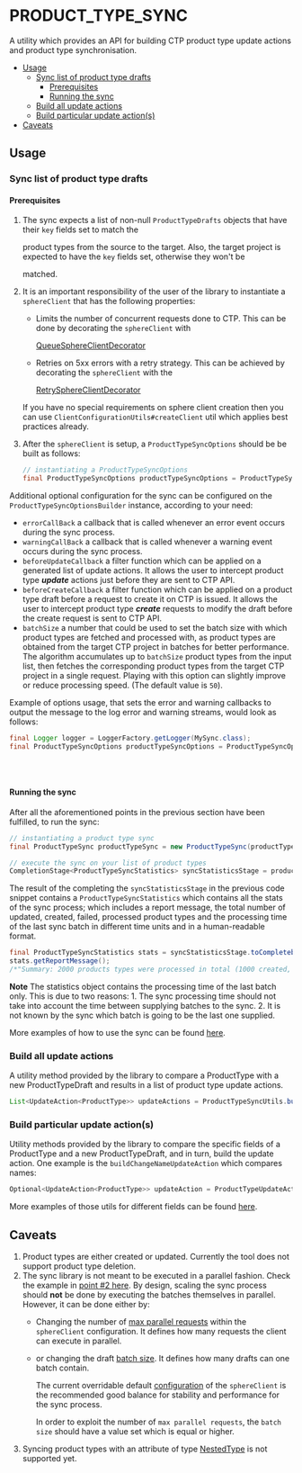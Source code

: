 # PRODUCT\_TYPE\_SYNC

A utility which provides an API for building CTP product type update actions and product type synchronisation.

* [Usage](product_type_sync.md#usage)
  * [Sync list of product type drafts](product_type_sync.md#sync-list-of-product-type-drafts)
    * [Prerequisites](product_type_sync.md#prerequisites)
    * [Running the sync](product_type_sync.md#running-the-sync)
  * [Build all update actions](product_type_sync.md#build-all-update-actions)
  * [Build particular update action\(s\)](product_type_sync.md#build-particular-update-actions)
* [Caveats](product_type_sync.md#caveats)

## Usage

### Sync list of product type drafts

#### Prerequisites

1. The sync expects a list of non-null `ProductTypeDrafts` objects that have their `key` fields set to match the

   product types from the source to the target. Also, the target project is expected to have the `key` fields set, otherwise they won't be

   matched.

2. It is an important responsibility of the user of the library to instantiate a `sphereClient` that has the following properties:

   * Limits the number of concurrent requests done to CTP. This can be done by decorating the `sphereClient` with

     [QueueSphereClientDecorator](http://commercetools.github.io/commercetools-jvm-sdk/apidocs/io/sphere/sdk/client/QueueSphereClientDecorator.html)

   * Retries on 5xx errors with a retry strategy. This can be achieved by decorating the `sphereClient` with the

     [RetrySphereClientDecorator](http://commercetools.github.io/commercetools-jvm-sdk/apidocs/io/sphere/sdk/client/RetrySphereClientDecorator.html)

   If you have no special requirements on sphere client creation then you can use `ClientConfigurationUtils#createClient` util which applies best practices already.

3. After the `sphereClient` is setup, a `ProductTypeSyncOptions` should be be built as follows:

   ```java
   // instantiating a ProductTypeSyncOptions
   final ProductTypeSyncOptions productTypeSyncOptions = ProductTypeSyncOptionsBuilder.of(sphereClient).build();
   ```

Additional optional configuration for the sync can be configured on the `ProductTypeSyncOptionsBuilder` instance, according to your need:

* `errorCallBack` a callback that is called whenever an error event occurs during the sync process.
* `warningCallBack` a callback that is called whenever a warning event occurs during the sync process.
* `beforeUpdateCallback` a filter function which can be applied on a generated list of update actions. It allows the user to intercept product type _**update**_ actions just before they are sent to CTP API.
* `beforeCreateCallback` a filter function which can be applied on a product type draft before a request to create it on CTP is issued. It allows the user to intercept product type _**create**_ requests to modify the draft before the create request is sent to CTP API.
* `batchSize` a number that could be used to set the batch size with which product types are fetched and processed with, as product types are obtained from the target CTP project in batches for better performance. The algorithm accumulates up to `batchSize` product types from the input list, then fetches the corresponding product types from the target CTP project in a single request. Playing with this option can slightly improve or reduce processing speed. \(The default value is `50`\).

Example of options usage, that sets the error and warning callbacks to output the message to the log error and warning streams, would look as follows:

```java
final Logger logger = LoggerFactory.getLogger(MySync.class);
final ProductTypeSyncOptions productTypeSyncOptions = ProductTypeSyncOptionsBuilder.of(sphereClient)
                                                                                   .errorCallBack(logger::error)
                                                                                   .warningCallBack(logger::warn)
                                                                                   .build();
```

#### Running the sync

After all the aforementioned points in the previous section have been fulfilled, to run the sync:

```java
// instantiating a product type sync
final ProductTypeSync productTypeSync = new ProductTypeSync(productTypeSyncOptions);

// execute the sync on your list of product types
CompletionStage<ProductTypeSyncStatistics> syncStatisticsStage = productTypeSync.sync(productTypeDrafts);
```

The result of the completing the `syncStatisticsStage` in the previous code snippet contains a `ProductTypeSyncStatistics` which contains all the stats of the sync process; which includes a report message, the total number of updated, created, failed, processed product types and the processing time of the last sync batch in different time units and in a human-readable format.

```java
final ProductTypeSyncStatistics stats = syncStatisticsStage.toCompletebleFuture().join();
stats.getReportMessage();
/*"Summary: 2000 products types were processed in total (1000 created, 995 updated, 5 failed to sync)."*/
```

**Note** The statistics object contains the processing time of the last batch only. This is due to two reasons: 1. The sync processing time should not take into account the time between supplying batches to the sync. 2. It is not known by the sync which batch is going to be the last one supplied.

More examples of how to use the sync can be found [here](https://github.com/commercetools/commercetools-sync-java/tree/8510fbcb09426c7c47955e2a2cbcde9cafe81a5c/src/integration-test/java/com/commercetools/sync/integration/producttypes/ProductTypeSyncIT.java).

### Build all update actions

A utility method provided by the library to compare a ProductType with a new ProductTypeDraft and results in a list of product type update actions.

```java
List<UpdateAction<ProductType>> updateActions = ProductTypeSyncUtils.buildActions(productType, productTypeDraft, productTypeSyncOptions);
```

### Build particular update action\(s\)

Utility methods provided by the library to compare the specific fields of a ProductType and a new ProductTypeDraft, and in turn, build the update action. One example is the `buildChangeNameUpdateAction` which compares names:

```java
Optional<UpdateAction<ProductType>> updateAction = ProductTypeUpdateActionUtils.buildChangeNameAction(oldProductType, productTypeDraft);
```

More examples of those utils for different fields can be found [here](https://github.com/commercetools/commercetools-sync-java/tree/8510fbcb09426c7c47955e2a2cbcde9cafe81a5c/src/test/java/com/commercetools/sync/producttypes/utils/ProductTypeUpdateActionUtilsTest.java).

## Caveats

1. Product types are either created or updated. Currently the tool does not support product type deletion.
2. The sync library is not meant to be executed in a parallel fashion. Check the example in [point \#2 here](product_sync.md#caveats). By design, scaling the sync process should **not** be done by executing the batches themselves in parallel. However, it can be done either by:
   * Changing the number of [max parallel requests](https://github.com/commercetools/commercetools-sync-java/tree/8510fbcb09426c7c47955e2a2cbcde9cafe81a5c/src/main/java/com/commercetools/sync/commons/utils/ClientConfigurationUtils.java#L116) within the `sphereClient` configuration. It defines how many requests the client can execute in parallel.
   * or changing the draft [batch size](https://commercetools.github.io/commercetools-sync-java/v/v1.0.0-M14/com/commercetools/sync/commons/BaseSyncOptionsBuilder.html#batchSize-int-). It defines how many drafts can one batch contain.

     The current overridable default [configuration](https://github.com/commercetools/commercetools-sync-java/tree/8510fbcb09426c7c47955e2a2cbcde9cafe81a5c/src/main/java/com/commercetools/sync/commons/utils/ClientConfigurationUtils.java#L45) of the `sphereClient` is the recommended good balance for stability and performance for the sync process.

     In order to exploit the number of `max parallel requests`, the `batch size` should have a value set which is equal or higher.
3. Syncing product types with an attribute of type [NestedType](https://docs.commercetools.com/http-api-projects-productTypes.html#nestedtype) is not supported yet.

